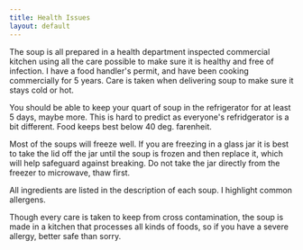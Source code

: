 ```yaml
---
title: Health Issues
layout: default
---
```

The soup is all prepared in a health department inspected commercial kitchen using all the care possible to make sure it is healthy and free of infection. I have a food handler's permit, and have been cooking commercially for 5 years. Care is taken when delivering soup to make sure it stays cold or hot.

You should be able to keep your quart of soup in the refrigerator for at least 5 days, maybe more. This is hard to predict as everyone's refridgerator is a bit different. Food keeps best below 40 deg. farenheit.

Most of the soups will freeze well. If you are freezing in a glass jar it is best to take the lid off the jar until the soup is frozen and then replace it, which will help safeguard against breaking. Do not take the jar directly from the freezer to microwave, thaw first. 

All ingredients are listed in the description of each soup. I highlight common allergens. 

Though every care is taken to keep from cross contamination, the soup is made in a kitchen that processes all kinds of foods, so if you have a severe allergy, better safe than sorry.
